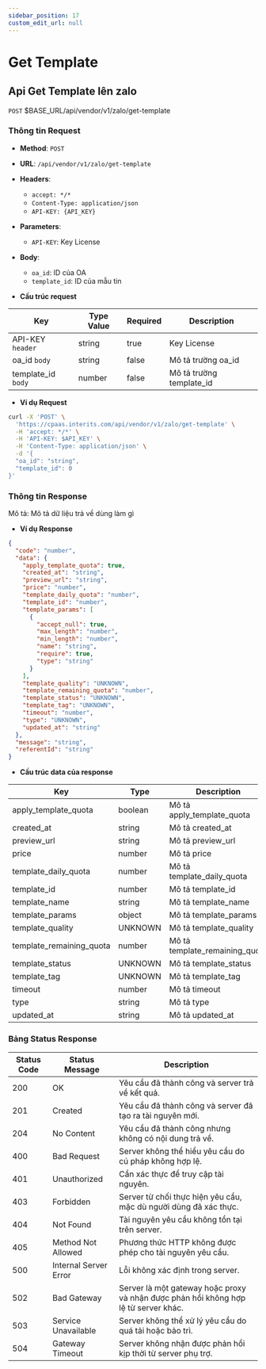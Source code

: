 ```yaml
---
sidebar_position: 17
custom_edit_url: null
---
```


# Get Template

## Api Get Template lên zalo

`POST` $BASE_URL/api/vendor/v1/zalo/get-template

### Thông tin Request

- **Method**: `POST`
- **URL**: `/api/vendor/v1/zalo/get-template`
- **Headers**: 
  - `accept: */*`
  - `Content-Type: application/json`
  - `API-KEY: {API_KEY}`
- **Parameters**:
  - `API-KEY`: Key License
- **Body**:
  - `oa_id`: ID của OA
  - `template_id`: ID của mẫu tin

- **Cấu trúc request**

| Key          | Type Value            |     Required    | Description   |
|------------- |-----------------------|-----------------|---------------               |
| API-KEY `header`       | string                | true            |    Key License         |
| oa_id `body`         | string                | false            |     Mô tả trường oa_id      |
| template_id `body` | number | false | Mô tả trường template_id |

- **Ví dụ Request**

```bash
curl -X 'POST' \
  'https://cpaas.interits.com/api/vendor/v1/zalo/get-template' \
  -H 'accept: */*' \
  -H 'API-KEY: $API_KEY' \
  -H 'Content-Type: application/json' \
  -d '{
  "oa_id": "string",
  "template_id": 0
}'
```

### Thông tin Response

Mô tả: Mô tả dữ liệu trả về dùng làm gì 

- **Ví dụ Response**

```json
{
  "code": "number",
  "data": {
    "apply_template_quota": true,
    "created_at": "string",
    "preview_url": "string",
    "price": "number",
    "template_daily_quota": "number",
    "template_id": "number",
    "template_params": [
      {
        "accept_null": true,
        "max_length": "number",
        "min_length": "number",
        "name": "string",
        "require": true,
        "type": "string"
      }
    ],
    "template_quality": "UNKNOWN",
    "template_remaining_quota": "number",
    "template_status": "UNKNOWN",
    "template_tag": "UNKNOWN",
    "timeout": "number",
    "type": "UNKNOWN",
    "updated_at": "string"
  },
  "message": "string",
  "referentId": "string"
}
```

- **Cấu trúc data của response**

| Key        | Type            | Description       |
|------------- |-----------------|-------------------|
| apply_template_quota         | boolean          |    Mô tả apply_template_quota   |
| created_at         | string          |    Mô tả created_at   |
| preview_url         | string          |    Mô tả preview_url   |
| price         | number          |    Mô tả price   |
| template_daily_quota         | number          |    Mô tả template_daily_quota   |
| template_id         | number          |    Mô tả template_id   |
| template_name         | string          |    Mô tả template_name   |
| template_params         | object          |    Mô tả template_params   |
| template_quality         | UNKNOWN          |    Mô tả template_quality   |
| template_remaining_quota         | number          |    Mô tả template_remaining_quota   |
| template_status         | UNKNOWN          |    Mô tả template_status   |
| template_tag         | UNKNOWN          |    Mô tả template_tag   |
| timeout         | number          |    Mô tả timeout   |
| type         | string          |    Mô tả type   |
| updated_at         | string          |    Mô tả updated_at   |

### Bảng Status Response

| Status Code | Status Message            | Description                                                                 |
|-------------|---------------------------|-----------------------------------------------------------------------------|
| 200         | OK                        | Yêu cầu đã thành công và server trả về kết quả.                           |
| 201         | Created                   | Yêu cầu đã thành công và server đã tạo ra tài nguyên mới.                  |
| 204         | No Content                | Yêu cầu đã thành công nhưng không có nội dung trả về.                      |
| 400         | Bad Request               | Server không thể hiểu yêu cầu do cú pháp không hợp lệ.                    |
| 401         | Unauthorized              | Cần xác thực để truy cập tài nguyên.                                       |
| 403         | Forbidden                 | Server từ chối thực hiện yêu cầu, mặc dù người dùng đã xác thực.           |
| 404         | Not Found                 | Tài nguyên yêu cầu không tồn tại trên server.                              |
| 405         | Method Not Allowed         | Phương thức HTTP không được phép cho tài nguyên yêu cầu.                   |
| 500         | Internal Server Error     | Lỗi không xác định trong server.                                            |
| 502         | Bad Gateway               | Server là một gateway hoặc proxy và nhận được phản hồi không hợp lệ từ server khác. |
| 503         | Service Unavailable       | Server không thể xử lý yêu cầu do quá tải hoặc bảo trì.                    |
| 504         | Gateway Timeout           | Server không nhận được phản hồi kịp thời từ server phụ trợ.                |



